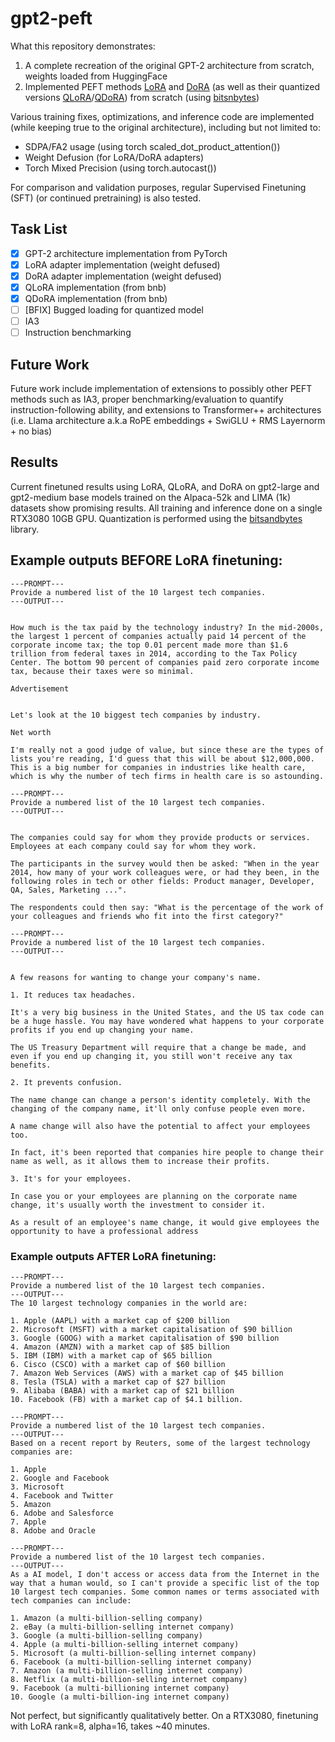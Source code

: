 # gpt2-peft
What this repository demonstrates:
1) A complete recreation of the original GPT-2 architecture from scratch, weights loaded from HuggingFace
2) Implemented PEFT methods [LoRA](https://arxiv.org/abs/2106.09685) and [DoRA](https://arxiv.org/abs/2402.09353) (as well as their quantized versions [QLoRA](https://arxiv.org/abs/2305.14314)/[QDoRA](https://www.answer.ai/posts/2024-04-26-fsdp-qdora-llama3.html)) from scratch (using [bitsnbytes](https://github.com/bitsandbytes-foundation/bitsandbytes))

Various training fixes, optimizations, and inference code are implemented (while keeping true to the original architecture), including but not limited to:
- SDPA/FA2 usage (using torch scaled_dot_product_attention())
- Weight Defusion (for LoRA/DoRA adapters)
- Torch Mixed Precision (using torch.autocast())

For comparison and validation purposes, regular Supervised Finetuning (SFT) (or continued pretraining) is also tested.

## Task List
- [x] GPT-2 architecture implementation from PyTorch
- [x] LoRA adapter implementation (weight defused)
- [x] DoRA adapter implementation (weight defused)
- [x] QLoRA implementation (from bnb)
- [x] QDoRA implementation (from bnb)
- [ ] [BFIX] Bugged loading for quantized model
- [ ] IA3
- [ ] Instruction benchmarking

## Future Work
Future work include implementation of extensions to possibly other PEFT methods such as IA3, proper benchmarking/evaluation to quantify instruction-following ability, and extensions to Transformer++ architectures (i.e. Llama architecture a.k.a RoPE embeddings + SwiGLU + RMS Layernorm + no bias)

## Results
Current finetuned results using LoRA, QLoRA, and DoRA on gpt2-large and gpt2-medium base models trained on the Alpaca-52k and LIMA (1k) datasets show promising results. All training and inference done on a single RTX3080 10GB GPU. Quantization is performed using the [bitsandbytes](https://github.com/bitsandbytes-foundation/bitsandbytes) library. 

## Example outputs BEFORE LoRA finetuning:
```
---PROMPT---
Provide a numbered list of the 10 largest tech companies.
---OUTPUT---


How much is the tax paid by the technology industry? In the mid-2000s, the largest 1 percent of companies actually paid 14 percent of the corporate income tax; the top 0.01 percent made more than $1.6 trillion from federal taxes in 2014, according to the Tax Policy Center. The bottom 90 percent of companies paid zero corporate income tax, because their taxes were so minimal.

Advertisement


Let's look at the 10 biggest tech companies by industry.

Net worth

I'm really not a good judge of value, but since these are the types of lists you're reading, I'd guess that this will be about $12,000,000. This is a big number for companies in industries like health care, which is why the number of tech firms in health care is so astounding.
```
```
---PROMPT---
Provide a numbered list of the 10 largest tech companies.
---OUTPUT---


The companies could say for whom they provide products or services. Employees at each company could say for whom they work.

The participants in the survey would then be asked: "When in the year 2014, how many of your work colleagues were, or had they been, in the following roles in tech or other fields: Product manager, Developer, QA, Sales, Marketing ...".

The respondents could then say: "What is the percentage of the work of your colleagues and friends who fit into the first category?"
```
```
---PROMPT---
Provide a numbered list of the 10 largest tech companies.
---OUTPUT---


A few reasons for wanting to change your company's name.

1. It reduces tax headaches.

It's a very big business in the United States, and the US tax code can be a huge hassle. You may have wondered what happens to your corporate profits if you end up changing your name.

The US Treasury Department will require that a change be made, and even if you end up changing it, you still won't receive any tax benefits.

2. It prevents confusion.

The name change can change a person's identity completely. With the changing of the company name, it'll only confuse people even more.

A name change will also have the potential to affect your employees too.

In fact, it's been reported that companies hire people to change their name as well, as it allows them to increase their profits.

3. It's for your employees.

In case you or your employees are planning on the corporate name change, it's usually worth the investment to consider it.

As a result of an employee's name change, it would give employees the opportunity to have a professional address
```

### Example outputs AFTER LoRA finetuning:
```
---PROMPT---
Provide a numbered list of the 10 largest tech companies.
---OUTPUT---
The 10 largest technology companies in the world are:

1. Apple (AAPL) with a market cap of $200 billion
2. Microsoft (MSFT) with a market capitalisation of $90 billion
3. Google (GOOG) with a market capitalisation of $90 billion
4. Amazon (AMZN) with a market cap of $85 billion
5. IBM (IBM) with a market cap of $65 billion
6. Cisco (CSCO) with a market cap of $60 billion
7. Amazon Web Services (AWS) with a market cap of $45 billion
8. Tesla (TSLA) with a market cap of $27 billion
9. Alibaba (BABA) with a market cap of $21 billion
10. Facebook (FB) with a market cap of $4.1 billion.
```
```
---PROMPT---
Provide a numbered list of the 10 largest tech companies.
---OUTPUT---
Based on a recent report by Reuters, some of the largest technology companies are:

1. Apple
2. Google and Facebook
3. Microsoft
4. Facebook and Twitter 
5. Amazon
6. Adobe and Salesforce
7. Apple
8. Adobe and Oracle
```
```
---PROMPT---
Provide a numbered list of the 10 largest tech companies.
---OUTPUT---
As a AI model, I don't access or access data from the Internet in the way that a human would, so I can't provide a specific list of the top 10 largest tech companies. Some common names or terms associated with tech companies can include:

1. Amazon (a multi-billion-selling company)
2. eBay (a multi-billion-selling internet company)
3. Google (a multi-billion-selling company)
4. Apple (a multi-billion-selling internet company)
5. Microsoft (a multi-billion-selling internet company) 
6. Facebook (a multi-billion-selling internet company)
7. Amazon (a multi-billion-selling internet company)
8. Netflix (a multi-billion-selling internet company)
9. Facebook (a multi-billioning internet company)
10. Google (a multi-billion-ing internet company)
```

Not perfect, but significantly qualitatively better. On a RTX3080, finetuning with LoRA rank=8, alpha=16, takes ~40 minutes.
